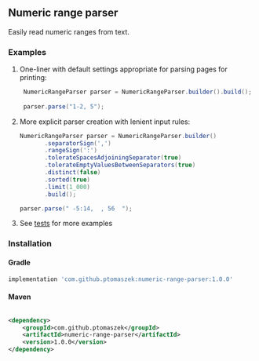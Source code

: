 ## Numeric range parser

Easily read numeric ranges from text.

### Examples

1. One-liner with default settings appropriate for parsing pages for printing:
    ```java
     NumericRangeParser parser = NumericRangeParser.builder().build();
     
     parser.parse("1-2, 5");
     ```
1. More explicit parser creation with lenient input rules:

     ```java
     NumericRangeParser parser = NumericRangeParser.builder()
            .separatorSign(',')
            .rangeSign(':')
            .tolerateSpacesAdjoiningSeparator(true)
            .tolerateEmptyValuesBetweenSeparators(true)
            .distinct(false)
            .sorted(true)
            .limit(1_000)
            .build();
   
     parser.parse(" -5:14,  , 56  ");
     ```
2. See [tests](src/test/groovy/com/github/ptomaszek/rangeparser/NumericRangeParserTest.groovy) for more examples

### Installation

#### Gradle

```groovy 
implementation 'com.github.ptomaszek:numeric-range-parser:1.0.0'
```

#### Maven

```xml

<dependency>
    <groupId>com.github.ptomaszek</groupId>
    <artifactId>numeric-range-parser</artifactId>
    <version>1.0.0</version>
</dependency>
```
